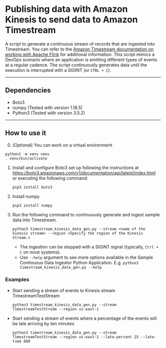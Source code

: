 # Publishing data with Amazon Kinesis to send data to Amazon Timestream

A script to generate a continuous stream of records that are ingested into Timestream. You can refer to the [Amazon Timestream documentation on working with Apache Flink](https://docs.aws.amazon.com/timestream/latest/developerguide/ApacheFlink.html) for additional information. This script mimics a DevOps scenario where an application is emitting different types of events at a regular cadence. The script continuously generates data until the execution is interrupted with a SIGINT (or `CTRL + C`). 

--- 
## Dependencies
- Boto3
- numpy (Tested with version 1.18.5)
- Python3 (Tested with version 3.5.2)

----
## How to use it

0. (Optional) You can work on a virtual environment
```
python3 -m venv venv
. venv/bin/activate
```

1. Install and configure Boto3 set up following the instructions at https://boto3.amazonaws.com/v1/documentation/api/latest/index.html or executing the following command:
	```
	pip3 install boto3
	```

1. Install numpy 
	```
	pip3 install numpy
	```

1. Run the following command to continuously generate and ingest sample data into Timestream. 
   
    ```    
    python3 timestream_kinesis_data_gen.py --stream <name of the kinesis stream> --region <Specify the region of the Kinesis Stream.> 
    ```
    
    - The ingestion can be stopped with a SIGINT signal (typically, `Ctrl + C` on most systems).
    - Use `--help` argument to see more options available in the Sample Continuous Data Ingestor Python Application.
     E.g. ```python3 timestream_kinesis_data_gen.py --help```
    
### Examples

- Start sending a stream of events to Kinesis stream TimestreamTestStream 

    ```
    python3 timestream_kinesis_data_gen.py --stream TimestreamTestStream --region us-east-1
    ```

- Start sending a stream of events where a percentage of the events will be late arriving by ten minutes

    ```
    python3 timestream_kinesis_data_gen.py --stream TimestreamTestStream --region us-east-1 --late-percent 25 --late-time 600
    ```
